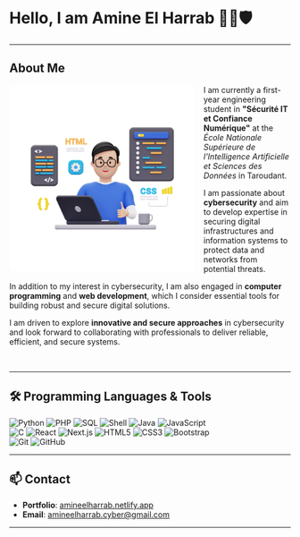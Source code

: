 # Hello, I am Amine El Harrab 👨‍💻🛡️  

---

## About Me  


<img src="https://raw.githubusercontent.com/amine-CS96/amine-CS96/refs/heads/main/assests/avatar.webp" width="333" alt="Developer Avatar" align="left" style="margin-right: 15px; border-radius: 8px; margin-top: 0px ;">

 
I am currently a first-year engineering student in **"Sécurité IT et Confiance Numérique"** at the *École Nationale Supérieure de l'Intelligence Artificielle et Sciences des Données* in Taroudant.

I am passionate about **cybersecurity** and aim to develop expertise in securing digital infrastructures and information systems to protect data and networks from potential threats.



In addition to my interest in cybersecurity, I am also engaged in **computer programming** and **web development**, which I consider essential tools for building robust and secure digital solutions.

I am driven to explore **innovative and secure approaches** in cybersecurity and look forward to collaborating with professionals to deliver reliable, efficient, and secure systems.

 <br clear="all" />
 
---

## 🛠 Programming Languages & Tools  

![Python](https://img.shields.io/badge/Python-3776AB?logo=python&logoColor=white)  ![PHP](https://img.shields.io/badge/PHP-777BB4?logo=php&logoColor=white)  ![SQL](https://img.shields.io/badge/MySQL-4479A1?logo=mysql&logoColor=white)  ![Shell](https://img.shields.io/badge/Shell-4EAA25?logo=gnu-bash&logoColor=white)  ![Java](https://img.shields.io/badge/Java-007396?logo=java&logoColor=white)  ![JavaScript](https://img.shields.io/badge/JavaScript-F7DF1E?logo=javascript&logoColor=black)  
![C](https://img.shields.io/badge/C-A8B9CC?logo=c&logoColor=black) ![React](https://img.shields.io/badge/React-61DAFB?logo=react&logoColor=black)  ![Next.js](https://img.shields.io/badge/Next.js-000000?logo=next.js&logoColor=white)   ![HTML5](https://img.shields.io/badge/HTML5-E34F26?logo=html5&logoColor=white)  ![CSS3](https://img.shields.io/badge/CSS3-1572B6?logo=css3&logoColor=white)  ![Bootstrap](https://img.shields.io/badge/Bootstrap-563D7C?logo=bootstrap&logoColor=white)  
![Git](https://img.shields.io/badge/Git-F05032?logo=git&logoColor=white)  ![GitHub](https://img.shields.io/badge/GitHub-181717?logo=github&logoColor=white)  


---

## 📫 Contact  

- **Portfolio**: [amineelharrab.netlify.app](https://amineelharrab.netlify.app)  
- **Email**: amineelharrab.cyber@gmail.com  

---

